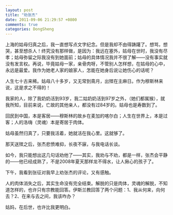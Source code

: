 ```yaml
---
layout: post
title: "劝张杰"
date: 2011-09-06 21:29:57 +0800
comments: true
categories: DongSheng
---
```


上海的姑母归真之后，我一直想写点文字纪念。但是我却不由得踌躇了。想骂，想哭，甚至想杀人！终究没有那样做，是因为：我远在塞外，姑母在世时，我没有尽孝；姑母弥留之际我没有到她面前；姑母的具体情况我并不很了解——没有事实就没有发言权。再说，毕竟姑母一家，亲骨肉呀，不管别人怎样想，在姑母的心中，永远是最爱。我作为她老人家的娘家人，怎能在她身后说让她伤心的话呢？

人生七十古来稀。姑母八十多岁，又无常到斋月，出殡在主麻日。作为穆斯林来说，这是求之不得的！

我家的人，除了我奶奶活到93岁，我二姑奶奶活到97岁之外，（她们都属猴），就我所知，目前来说，亡故的其他亲人，都没有过84岁的。姑母也是寿数到了。

回民到中国，本是客居——穆斯林的故乡在麦加的喀尔白；人生在世界上，本是过客；人的洛嗨（灵魂）本是寄居于肉体。

姑母虽然归真了，只要我活着，她就活在我心里。这就够了。

那天送殡之后，张杰悲愤难抑，长夜不寐，与我电话长谈。

如今，我只能想出这几句话劝他了——其实，我劝与不劝，都是一样，张杰会平静的——他已经成熟了，不是2008年夏天那样龙不得水，让人揪心的孩子了。

 下午，我看到张征对我早上劝张杰的评论，又有感触。

人的肉体消失之后，其实生命没有完全结束。解脱的只是肉体，灵魂的解脱，不知道怎样的，也许只有宗教能回答。伊斯兰教回答了两个问题：1、我从何来，向何去？2、在来与去之间，我该咋办？

姑妈，在后世，也许比我更明白。